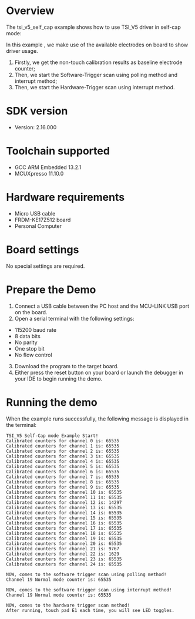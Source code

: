 Overview
========
The tsi_v5_self_cap example shows how to use TSI_V5 driver in self-cap mode:

In this example , we make use of the available electrodes on board to show driver usage.
1. Firstly, we get the non-touch calibration results as baseline electrode counter;
2. Then, we start the Software-Trigger scan using polling method and interrupt method;
3. Then, we start the Hardware-Trigger scan using interrupt method.


SDK version
===========
- Version: 2.16.000

Toolchain supported
===================
- GCC ARM Embedded  13.2.1
- MCUXpresso  11.10.0

Hardware requirements
=====================
- Micro USB cable
- FRDM-KE17Z512 board
- Personal Computer

Board settings
==============
No special settings are required.

Prepare the Demo
================
1. Connect a USB cable between the PC host and the MCU-LINK USB port on the board.
2.  Open a serial terminal with the following settings:
   - 115200 baud rate
   - 8 data bits
   - No parity
   - One stop bit
   - No flow control
3. Download the program to the target board.
4. Either press the reset button on your board or launch the debugger in your IDE to begin running the demo.

Running the demo
================
When the example runs successfully, the following message is displayed in the terminal:

~~~~~~~~~~~~~~~~~~~~~
TSI_V5 Self-Cap mode Example Start!
Calibrated counters for channel 0 is: 65535 
Calibrated counters for channel 1 is: 65535 
Calibrated counters for channel 2 is: 65535 
Calibrated counters for channel 3 is: 65535 
Calibrated counters for channel 4 is: 65535 
Calibrated counters for channel 5 is: 65535 
Calibrated counters for channel 6 is: 65535 
Calibrated counters for channel 7 is: 65535 
Calibrated counters for channel 8 is: 65535 
Calibrated counters for channel 9 is: 65535 
Calibrated counters for channel 10 is: 65535 
Calibrated counters for channel 11 is: 65535 
Calibrated counters for channel 12 is: 14297 
Calibrated counters for channel 13 is: 65535 
Calibrated counters for channel 14 is: 65535 
Calibrated counters for channel 15 is: 65535 
Calibrated counters for channel 16 is: 65535 
Calibrated counters for channel 17 is: 65535 
Calibrated counters for channel 18 is: 65535 
Calibrated counters for channel 19 is: 65535 
Calibrated counters for channel 20 is: 65535 
Calibrated counters for channel 21 is: 9767 
Calibrated counters for channel 22 is: 1629 
Calibrated counters for channel 23 is: 65535 
Calibrated counters for channel 24 is: 65535 

NOW, comes to the software trigger scan using polling method!
Channel 19 Normal mode counter is: 65535 

NOW, comes to the software trigger scan using interrupt method!
Channel 19 Normal mode counter is: 65535 

NOW, comes to the hardware trigger scan method!
After running, touch pad E1 each time, you will see LED toggles.
~~~~~~~~~~~~~~~~~~~~~
